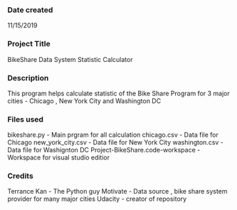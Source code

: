 ### Date created
11/15/2019

### Project Title
BikeShare Data System Statistic Calculator

### Description
This program helps calculate statistic of the Bike Share Program for 3 major cities - Chicago , New York City and Washington DC

### Files used
bikeshare.py                        - Main prgram for all calculation
chicago.csv                         - Data file for Chicago
new_york_city.csv                   - Data file for New York City
washington.csv                      - Data file for Washignton DC
Project-BikeShare.code-workspace    - Workspace for visual studio editior

### Credits
Terrance Kan - The Python guy
Motivate - Data source , bike share system provider for many major cities
Udacity - creator of repository